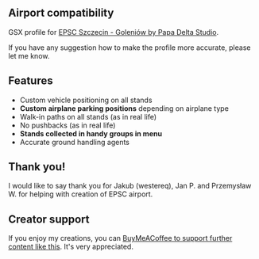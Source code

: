<!--- Licensed Under: CC BY-NC-ND 4.0 --->

## Airport compatibility

GSX profile for [EPSC Szczecin - Goleniów by Papa Delta Studio](https://secure.simmarket.com/papa-delta-studio-epsc-szczecin-goleniw-airport-msfs2024.phtml).

If you have any suggestion how to make the profile more accurate, please let me know.

## Features
- Custom vehicle positioning on all stands
- **Custom airplane parking positions** depending on airplane type
- Walk-in paths on all stands (as in real life)
- No pushbacks (as in real life)
- **Stands collected in handy groups in menu**
- Accurate ground handling agents

## Thank you!
I would like to say thank you for Jakub (westereq), Jan P. and Przemysław W. for helping with creation of EPSC airport.

## Creator support
If you enjoy my creations, you can [BuyMeACoffee to support further content like this](https://buymeacoffee.com/nereusz). It's very appreciated.
